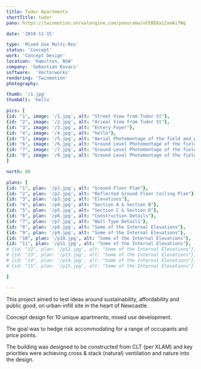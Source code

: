```yaml
---
title: Tudor Apartments
shortTitle: tudor
pano: https://twinmotion.unrealengine.com/panorama/oFEBEKa1IxmAi7Wq

date: '2019-11-15'

type: 'Mixed Use Multi-Res'
status: 'Concept'
work: 'Concept Design'
location: 'Hamilton, NSW'
company: 'Sebastian Kovacs'
software:  'Vectorworks'
rendering: 'Twinmotion'
photography: 

thumb: '/1.jpg'
thumbAlt: 'hello'

pics: [
{id: "1", image: '/1.jpg', alt: "Street View from Tudor St"},
{id: "2", image: '/2.jpg', alt: "Arieal View from Tudor St"},
{id: "3", image: '/3.jpg', alt: "Entery Foyer"},
{id: "4", image: '/4.jpg', alt: "hello"},
{id: "5", image: '/5.jpg', alt: "Aerial Photomontage of the field and proposed facility building"},
{id: "6", image: '/6.jpg', alt: "Ground Level Photomontage of the field and proposed facility building"},
{id: "7", image: '/7.jpg', alt: "Ground Level Photomontage of the field and proposed facility building"},
{id: "8", image: '/8.jpg', alt: "Ground Level Photomontage of the field and proposed facility building"}
]

north: 80

plans: [
{id: "1", plan: '/p1.jpg', alt: "Ground Floor Plan"},
{id: "2", plan: '/p2.jpg', alt: "Reflected Ground Floor Ceiling Plan"},
{id: "3", plan: '/p3.jpg', alt: "Elevations"},
{id: "4", plan: '/p4.jpg', alt: "Section A & Section B"},
{id: "5", plan: '/p5.jpg', alt: "Section C & Section D"},
{id: "6", plan: '/p6.jpg', alt: "Construction Details"},
{id: "7", plan: '/p7.jpg', alt: "Wall Type Details"},
{id: "8", plan: '/p8.jpg', alt: "Some of the Internal Elevations"},
{id: "9", plan: '/p9.jpg', alt: "Some of the Internal Elevations"},
{id: "10", plan: '/p10.jpg', alt: "Some of the Internal Elevations"},
{id: "11", plan: '/p11.jpg', alt: "Some of the Internal Elevations"},
# {id: "12", plan: '/p12.jpg', alt: "Some of the Internal Elevations"},
# {id: "13", plan: '/p13.jpg', alt: "Some of the Internal Elevations"},
# {id: "14", plan: '/p14.jpg', alt: "Some of the Internal Elevations"},
# {id: "15", plan: '/p15.jpg', alt: "Some of the Internal Elevations"}

]

---
```

This project aimed to test ideas around sustainability, affordability and public good, on urban-infill site in the heart of Newcastle.

Concept design for 10 unique apartments; mixed use development.

The goal was to hedge risk accommodating for a range of occupants and price points.

The building was designed to be constructed from CLT (per XLAM) and key priorities were achieving cross & stack (natural) ventilation and nature into the design.